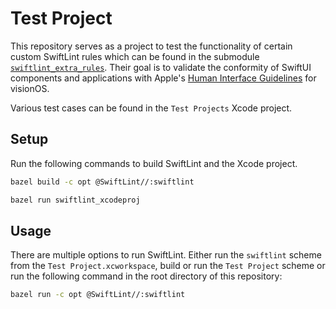 # Test Project

This repository serves as a project to test the functionality of certain custom SwiftLint rules which can be found in the submodule [`swiftlint_extra_rules`](https://github.com/nicosrm/23-thesis-swiftlint-rules). Their goal is to validate the conformity of SwiftUI components and applications with Apple's [Human Interface Guidelines](https://developer.apple.com/design/human-interface-guidelines/) for visionOS.

Various test cases can be found in the `Test Projects` Xcode project.


## Setup

Run the following commands to build SwiftLint and the Xcode project.

```sh
bazel build -c opt @SwiftLint//:swiftlint

bazel run swiftlint_xcodeproj
```


## Usage

There are multiple options to run SwiftLint. Either run the `swiftlint` scheme from the `Test Project.xcworkspace`, build or run the `Test Project` scheme or run the following command in the root directory of this repository:

```sh
bazel run -c opt @SwiftLint//:swiftlint
```
